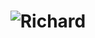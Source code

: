 <h1 align="center">
  <img src="https://raw.githubusercontent.com/richard/richard/master/name.svg" alt="Richard" />
</h1>
